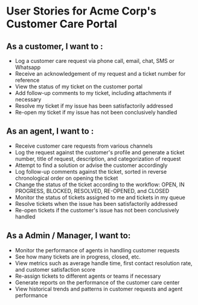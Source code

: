 # User Stories for Acme Corp's Customer Care Portal
## As a customer, I want to :

* Log a customer care request via phone call, email, chat, SMS or Whatsapp
* Receive an acknowledgement of my request and a ticket number for reference
* View the status of my ticket on the customer portal
* Add follow-up comments to my ticket, including attachments if necessary
* Resolve my ticket if my issue has been satisfactorily addressed
* Re-open my ticket if my issue has not been conclusively handled

## As an agent, I want to :

* Receive customer care requests from various channels
* Log the request against the customer's profile and generate a ticket number, title of request, description, and categorization of request
* Attempt to find a solution or advise the customer accordingly
* Log follow-up comments against the ticket, sorted in reverse chronological order on opening the ticket
* Change the status of the ticket according to the workflow: OPEN, IN PROGRESS, BLOCKED, RESOLVED, RE-OPENED, and CLOSED
* Monitor the status of tickets assigned to me and tickets in my queue
* Resolve tickets when the issue has been satisfactorily addressed
* Re-open tickets if the customer's issue has not been conclusively handled

## As a Admin / Manager, I want to:

* Monitor the performance of agents in handling customer requests
* See how many tickets are in progress, closed, etc.
* View metrics such as average handle time, first contact resolution rate, and customer satisfaction score
* Re-assign tickets to different agents or teams if necessary
* Generate reports on the performance of the customer care center
* View historical trends and patterns in customer requests and agent performance


